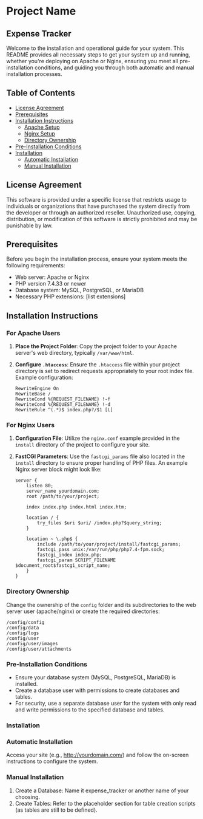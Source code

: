 # Project Name

## Expense Tracker

Welcome to the installation and operational guide for your system. This README provides all necessary steps to get your system up and running, whether you're deploying on Apache or Nginx, ensuring you meet all pre-installation conditions, and guiding you through both automatic and manual installation processes.

## Table of Contents

- [License Agreement](#license-agreement)
- [Prerequisites](#prerequisites)
- [Installation Instructions](#installation-instructions)
    - [Apache Setup](#for-apache-users)
    - [Nginx Setup](#for-nginx-users)
    - [Directory Ownership](#directory-ownership)
- [Pre-Installation Conditions](#pre-installation-conditions)
- [Installation](#installation)
    - [Automatic Installation](#automatic-installation)
    - [Manual Installation](#manual-installation)

## License Agreement

This software is provided under a specific license
that restricts usage to individuals or organizations
that have purchased the system directly from the developer or through an authorized reseller.
Unauthorized use, copying, distribution,
or modification of this software is strictly prohibited and may be punishable by law.

## Prerequisites

Before you begin the installation process, ensure your system meets the following requirements:

- Web server: Apache or Nginx
- PHP version 7.4.33 or newer
- Database system: MySQL, PostgreSQL, or MariaDB
- Necessary PHP extensions: [list extensions]

## Installation Instructions

### For Apache Users

1. **Place the Project Folder**: Copy the project folder to your Apache server's web directory, typically `/var/www/html`.

2. **Configure `.htaccess`**: Ensure the `.htaccess` file within your project directory is set to redirect requests appropriately to your root index file. Example configuration:

    ```apacheconf
    RewriteEngine On
    RewriteBase /
    RewriteCond %{REQUEST_FILENAME} !-f
    RewriteCond %{REQUEST_FILENAME} !-d
    RewriteRule ^(.*)$ index.php?/$1 [L]
    ```

### For Nginx Users

1. **Configuration File**: Utilize the `nginx.conf` example provided in the `install` directory of the project to configure your site.

2. **FastCGI Parameters**: Use the `fastcgi_params` file also located in the `install` directory to ensure proper handling of PHP files. An example Nginx server block might look like:

    ```nginx
    server {
        listen 80;
        server_name yourdomain.com;
        root /path/to/your/project;

        index index.php index.html index.htm;

        location / {
            try_files $uri $uri/ /index.php?$query_string;
        }

        location ~ \.php$ {
            include /path/to/your/project/install/fastcgi_params;
            fastcgi_pass unix:/var/run/php/php7.4-fpm.sock;
            fastcgi_index index.php;
            fastcgi_param SCRIPT_FILENAME $document_root$fastcgi_script_name;
        }
    }
    ```

### Directory Ownership

Change the ownership of the `config` folder and its subdirectories to the web server user (apache/nginx) or create the required directories:

```plaintext
/config/config
/config/data
/config/logs
/config/user
/config/user/images
/config/user/attachments
```
### Pre-Installation Conditions
* Ensure your database system (MySQL, PostgreSQL, MariaDB) is installed.
* Create a database user with permissions to create databases and tables.
* For security, use a separate database user for the system with only read and write permissions to the specified database and tables.

### Installation

### Automatic Installation
Access your site (e.g., http://yourdomain.com/) and follow the on-screen instructions to configure the system.

### Manual Installation

1. Create a Database: Name it expense_tracker or another name of your choosing.
2. Create Tables: Refer to the placeholder section for table creation scripts (as tables are still to be defined).
